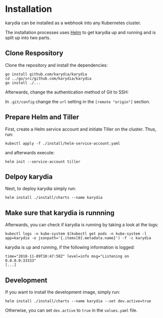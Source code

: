 # Installation
karydia can be installed as a webhook into any Kubernetes cluster.

The installation processes uses [Helm](https://github.com/helm/helm) to get karydia up and running and is split up into two parts.

## Clone Respository

Clone the repository and install the dependencies:

```
go install github.com/karydia/karydia
cd ../go/src/github.com/karydia/karydia
go install ./...
```

Afterwards, change the authentication method of Git to SSH:

In `.git/config` change the `url` setting in the `[remote "origin"]` section.

## Prepare Helm and Tiller
First, create a Helm service account and initiate Tiller on the cluster. Thus, run:
```
kubectl apply -f ./install/helm-service-account.yaml
```
and afterwards execute:
```
helm init --service-account tiller
```

## Delpoy karydia
Next, to deploy karydia simply run:
```
helm install ./install/charts --name karydia
```

## Make sure that karydia is runnning
Afterwards, you can check if karydia is running by taking a look at the logs:
```
kubectl logs -n kube-system $(kubectl get pods -n kube-system -l app=karydia -o jsonpath='{.items[0].metadata.name}') -f -c karydia
```

karydia is up and running, if the following information is logged:
```
time="2018-11-09T10:47:50Z" level=info msg="Listening on 0.0.0.0:33333"
[...]
```

## Development
If you want to install the development image, simply run:
```
helm install ./install/charts --name karydia --set dev.active=true
```
Otherwise, you can set `dev.active` to `true` in the `values.yaml` file.
